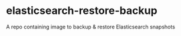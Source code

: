 # elasticsearch-restore-backup
A repo containing image to backup &amp; restore Elasticsearch snapshots

